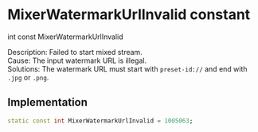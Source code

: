 


# MixerWatermarkUrlInvalid constant







int const MixerWatermarkUrlInvalid
  




<p>Description: Failed to start mixed stream. <br>Cause: The input watermark URL is illegal. <br>Solutions: The watermark URL must start with <code>preset-id://</code> and end with <code>.jpg</code> or <code>.png</code>.</p>



## Implementation

```dart
static const int MixerWatermarkUrlInvalid = 1005063;
```







